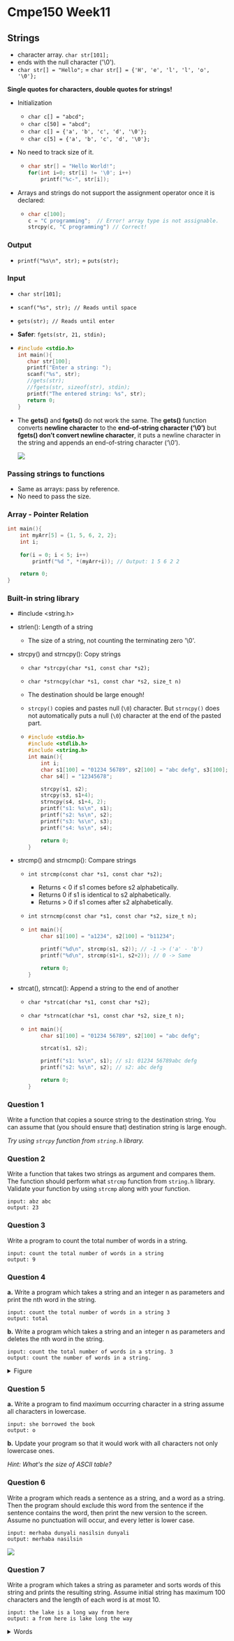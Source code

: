 # Cmpe150 Week11

## Strings

* character array. `char str[101];`
* ends with the null character ('\0').
* `char str[] = "Hello";` = `char str[] = {'H', 'e', 'l', 'l', 'o', '\0'};`

**Single quotes for characters, double quotes for strings!**

* Initialization
  * `char c[] = "abcd";`
  * `char c[50] = "abcd";`
  * `char c[] = {'a', 'b', 'c', 'd', '\0'};`
  * `char c[5] = {'a', 'b', 'c', 'd', '\0'};`

* No need to track size of it. 

  * ```c
    char str[] = "Hello World!";
    for(int i=0; str[i] != '\0'; i++)
    	printf("%c-", str[i]);
    ```

* Arrays and strings do not support the assignment operator once it is declared:

  * ```c
    char c[100];
    c = "C programming";  // Error! array type is not assignable.
    strcpy(c, "C programming") // Correct!
    ```

### Output

* `printf("%s\n", str);`  =  `puts(str);`

### Input

* `char str[101];`

* `scanf("%s", str); // Reads until space`

* `gets(str); // Reads until enter`

* **Safer**: `fgets(str, 21, stdin);`

* ```c
  #include <stdio.h>
  int main(){
     char str[100];
     printf("Enter a string: ");
     scanf("%s", str); 
     //gets(str);  
     //fgets(str, sizeof(str), stdin); 
     printf("The entered string: %s", str);
     return 0;
  }
  ```

* The **gets()** and **fgets()** do not work the same. The **gets()** function converts **newline character** to the **end-of-string character (‘\0’)** but **fgets() don’t convert newline character**, it puts a newline character in the string and appends an end-of-string character (‘\0’).

  ![](gets.png)


### Passing strings to functions

* Same as arrays: pass by reference.
* No need to pass the size. 

### Array - Pointer Relation

```c
int main(){
    int myArr[5] = {1, 5, 6, 2, 2};
    int i;
    
    for(i = 0; i < 5; i++)
        printf("%d ", *(myArr+i)); // Output: 1 5 6 2 2

    return 0;
}
```

### Built-in string library

* #include <string.h>
* strlen(): Length of a string
  
  * The size of a string, not counting the terminating zero '\0'.
* strcpy() and strncpy(): Copy strings
  * `char *strcpy(char *s1, const char *s2); `
  
  * `char *strncpy(char *s1, const char *s2, size_t n)`
  
  * The destination should be large enough!
  
  * `strcpy()` copies and pastes null (`\0`) character. But `strncpy()` does not automatically puts a null (`\0`) character at the end of the pasted part. 
  
  * ```c
    #include <stdio.h>
    #include <stdlib.h>
    #include <string.h>
    int main(){
    	int i;
    	char s1[100] = "01234 56789", s2[100] = "abc defg", s3[100];
    	char s4[] = "12345678";
    
    	strcpy(s1, s2);
    	strcpy(s3, s1+4);
    	strncpy(s4, s1+4, 2);
    	printf("s1: %s\n", s1);
    	printf("s2: %s\n", s2);
    	printf("s3: %s\n", s3);
    	printf("s4: %s\n", s4);
    
    	return 0;
    }
    ```
  
* strcmp() and strncmp(): Compare strings
  * `int strcmp(const char *s1, const char *s2);`
    * Returns < 0 if s1 comes before s2 alphabetically.
    *  Returns 0 if s1 is identical to s2 alphabetically.
    * Returns > 0 if s1 comes after s2 alphabetically.
    
  * `int strncmp(const char *s1, const char *s2, size_t n);`
  
  * ```c
    int main(){
        char s1[100] = "a1234", s2[100] = "b11234";
    
        printf("%d\n", strcmp(s1, s2)); // -1 -> ('a' - 'b')
        printf("%d\n", strcmp(s1+1, s2+2)); // 0 -> Same
    
        return 0;
    }
    
    ```
* strcat(), strncat(): Append a string to the end of another
  * `char *strcat(char *s1, const char *s2);`
  
  * `char *strncat(char *s1, const char *s2, size_t n);`
  
  * ```c
    int main(){
        char s1[100] = "01234 56789", s2[100] = "abc defg";
    
        strcat(s1, s2);
    
        printf("s1: %s\n", s1); // s1: 01234 56789abc defg
        printf("s2: %s\n", s2); // s2: abc defg
    
        return 0;
    }
    ```

### Question 1

Write a function that copies a source string to the destination string. You can assume that (you should ensure that) destination string is large enough.

*Try using `strcpy` function from `string.h` library.*

### Question 2

Write a function that takes two strings as argument and compares them. The function should perform what `strcmp` function from `string.h` library. Validate your function by using `strcmp` along with your function.

```
input: abz abc 
output: 23
```

### Question 3

Write a program to count the total number of words in a string.

```
input: count the total number of words in a string
output: 9
```

### Question 4

**a.** Write a program which takes a string and an integer n as parameters and print the nth word in the string. 

```
input: count the total number of words in a string 3
output: total
```

**b.** Write a program which takes a string and an integer n as parameters and deletes the nth word in the string. 

```
input: count the total number of words in a string. 3
output: count the number of words in a string.
```

<details><summary>Figure</summary><img src="q4_1.png"/></details>

### Question 5

**a.** Write a program to find maximum occurring character in a string assume all characters in lowercase.

```
input: she borrowed the book
output: o
```

**b.** Update your program so that it would work with all characters not only lowercase ones.

*Hint: What's the size of ASCII table?*

### Question 6

Write a program which reads a sentence as a string, and a word as a string. Then the program should exclude this word from the sentence if the sentence contains the word, then print the new version to the screen. Assume no punctuation will occur, and every letter is lower case.

```
input: merhaba dunyali nasilsin dunyali
output: merhaba nasilsin
```

![](q6.png)

### Question 7

Write a program which takes a string as parameter and sorts words of this string and prints the resulting string. Assume initial string has maximum 100 characters and the length of each word is at most 10. 

```
input: the lake is a long way from here
output: a from here is lake long the way
```

<details><summary>Words</summary><img src='1576784076412.png'/></details>
